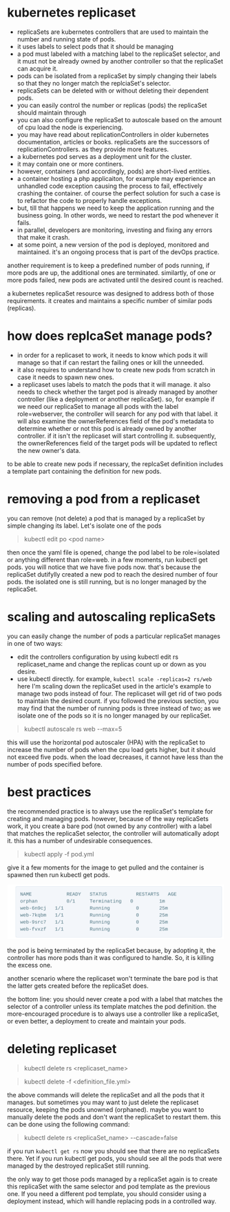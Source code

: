 # kubernetes replicaset

- replicaSets are kubernetes controllers that are used to maintain the number and running state of pods.
- it uses labels to select pods that it should be managing
- a pod must labeled with a matching label to the replicaSet selector, and it must not be already owned by another controller so that the replicaSet can acquire it.
- pods can be isolated from a replicaSet by simply changing their labels so that they no longer match the replciaSet's selector.
- replicaSets can be deleted with or without deleting their dependent pods.
- you can easily control the number or replicas (pods) the replicaSet should maintain through
- you can also configure the replicaSet to autoscale based on the amount of cpu load the node is experiencing.
- you may have read about replicationControllers in older kubernetes documentation, articles or books. replicaSets are the successors of replicationControllers. as they provide more features.
- a kubernetes pod serves as a deployment unit for the cluster.
- it may contain one or more continers.
- however, containers (and accordingly, pods) are short-lived entities.
- a container hosting a php applicaiton, for example may experience an unhandled code exception causing the process to fail, effectively crashing the container. of course the perfect solution for such a case is to refactor the code to properly handle exceptions.
- but, till that happens we need to keep the application running and the business going. In other words, we need to restart the pod whenever it fails.
- in parallel, developers are monitoring, investing and fixing any errors that make it crash.
- at some point, a new version of the pod is deployed, monitored and maintained. it's an ongoing process that is part of the devOps practice.

another requirement is to keep a predefined number of pods running, if more pods are up, the additional ones are terminated. similartly, of one or more pods failed, new pods are activated until the desired count is reached.

a kubernetes replicaSet resource was designed to address both of those requirements. it creates and maintains a specific number of similar pods (replicas).

# how does replcaSet manage pods?

- in order for a replicaset to work, it needs to know which pods it will manage so that if can restart the failing ones or kill the unneeded.
- it also requires to understand how to create new pods from scratch in case it needs to spawn new ones.
- a replicaset uses labels to match the pods that it will manage. it also needs to check whether the target pod is already managed by another controller (like a deployment or another replicaSet). so, for example if we need our replicaSet to manage all pods with the label role=webserver, the controller will search for any pod with that label. it will also examine the ownerReferences field of the pod's metadata to determine whether or not this pod is already owned by another controller. if it isn't the replicaset will start controlling it. subsequently, the ownerReferences field of the target pods will be updated to reflect the new owner's data.

to be able to create new pods if necessary, the replcaSet definition includes a template part containing the definition for new pods.

# removing a pod from a replicaset

you can remove (not delete) a pod that is managed by a replicaSet by simple changing its label. Let's isolate one of the pods

> kubectl edit po \<pod name>

then once the yaml file is opened, change the pod label to be role=isolated or anything different than role=web. in a few moments, run kubectl get pods. you will notice that we have five pods now. that's because the replicaSet dutifylly created a new pod to reach the desired number of four pods. the isolated one is still running, but is no longer managed by the replicaSet.

# scaling and autoscaling replicaSets

you can easily change the number of pods a particular replicaSet manages in one of two ways:

- edit the controllers configuration by using kubectl edit rs replicaset_name and change the replicas count up or down as you desire.
- use kubectl directly. for example, `kubectl scale -replicas=2 rs/web` here I'm scaling down the replicaSet used in the article's example to manage two pods instead of four. The replicaset will get rid of two pods to maintain the desired count. if you followed the previous section, you may find that the number of running pods is three instead of two; as we isolate one of the pods so it is no longer managed by our replicaSet.

> kubectl autoscale rs web --max=5

this will use the horizontal pod autoscaler (HPA) with the replicaSet to increase the number of pods when the cpu load gets higher, but it should not exceed five pods. when the load decreases, it cannot have less than the number of pods specified before.

# best practices

the recommended practice is to always use the replicaSet's template for creating and managing pods. however, because of the way replicaSets work, it you create a bare pod (not owned by any controller) with a label that matches the replicaSet selector, the controller will automatically adopt it. this has a number of undesirable consequences.

> kubectl apply -f pod.yml

give it a few moments for the image to get pulled and the container is spawned then run kubectl get pods.

![orphan pod](../asset/orphan.png)

the pod is being terminated by the replicaSet because, by adopting it, the controller has more pods than it was configured to handle. So, it is killing the excess one.

another scenario where the replicaset won't terminate the bare pod is that the latter gets created before the replicaSet does.

the bottom line: you should never create a pod with a label that matches the selector of a controller unless its template matches the pod definition. the more-encouraged procedure is to always use a controller like a replicaSet, or even better, a deployment to create and maintain your pods.

# deleting replicaset

> kubectl delete rs \<replicaset_name>

> kubectl delete -f \<definition_file.yml>

the above commands will delete the replicaSet and all the pods that it manages. but sometimes you may want to just delete the replicaset resource, keeping the pods unowned (orphaned). maybe you want to manually delete the pods and don't want the replicaSet to restart them. this can be done using the following command:

> kubectl delete rs \<replicaSet_name> --cascade=false

if you run `kubectl get rs` now you should see that there are no replicaSets there. Yet if you run kubectl get pods, you should see all the pods that were managed by the destroyed replicaSet still running.

the only way to get those pods managed by a replicaSet again is to create this replicaSet with the same selector and pod template as the previous one. If you need a different pod template, you should consider using a deployment instead, which will handle replacing pods in a controlled way.
